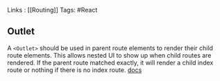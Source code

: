 Links : [[Routing]]
Tags: #React
## Outlet
A `<Outlet>` should be used in parent route elements to render their child route elements. This allows nested UI to show up when child routes are rendered. If the parent route matched exactly, it will render a child index route or nothing if there is no index route.
[docs](https://reactrouter.com/en/main/components/outlet)
